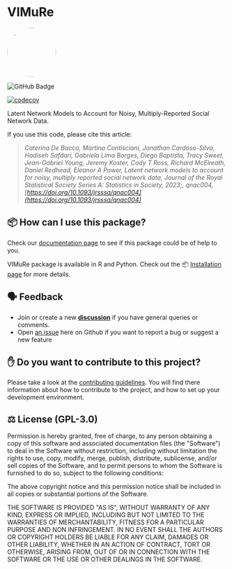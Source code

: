 # VIMuRe

<img src="https://raw.githubusercontent.com/latentnetworks/vimure/main/docs/figures/stable_diffusion_stickmen.png" style="object-fit: cover;width:8em;height:8em;border-radius: 70%;"/>


![GitHub Badge](https://github.com/latentnetworks/vimure/workflows/test/badge.svg)

[![codecov](https://codecov.io/gh/latentnetworks/vimure/branch/main/graph/badge.svg?token=NAZP90D12J)](https://codecov.io/gh/latentnetworks/vimure)

Latent Network Models to Account for Noisy, Multiply-Reported Social Network Data.


If you use this code, please cite this article:

> _Caterina De Bacco, Martina Contisciani, Jonathan Cardoso-Silva, Hadiseh Safdari, Gabriela Lima Borges, Diego Baptista, Tracy Sweet, Jean-Gabriel Young, Jeremy Koster, Cody T Ross, Richard McElreath, Daniel Redhead, Eleanor A Power, Latent network models to account for noisy, multiply reported social network data, Journal of the Royal Statistical Society Series A: Statistics in Society, 2023;, qnac004, [https://doi.org/10.1093/jrsssa/qnac004](https://doi.org/10.1093/jrsssa/qnac004)_

## 📦 How can I use this package?

Check our [documentation page](https://latentnetworks.github.io/vimure/) to see if this package could be of help to you.

VIMuRe package is available in R and Python. Check out the 📦 [Installation page](https://latentnetworks.github.io/vimure/latest/install.html) for more details. 

## 🗣️ Feedback

- Join or create a new [**discussion**](https://github.com/latentnetworks/vimure/discussions) if you have general queries or comments.
- Open [an issue](https://github.com/latentnetworks/vimure/issues/new/choose) here on Github if you want to report a bug or suggest a new feature

## ✋ Do you want to contribute to this project?

Please take a look at the [contributing guidelines](CONTRIBUTING.md). You will find there information about how to contribute to the project, and how to set up your development environment.



## ⚖️ License (GPL-3.0)

Permission is hereby granted, free of charge, to any person obtaining a copy of this software and associated documentation files (the "Software") to deal in the Software without restriction, including without limitation the rights to use, copy, modify, merge, publish, distribute, sublicense, and/or sell copies of the Software, and to permit persons to whom the Software is furnished to do so, subject to the following conditions:

The above copyright notice and this permission notice shall be included in all copies or substantial portions of the Software.

THE SOFTWARE IS PROVIDED "AS IS", WITHOUT WARRANTY OF ANY KIND, EXPRESS OR IMPLIED, INCLUDING BUT NOT LIMITED TO THE WARRANTIES OF MERCHANTABILITY, FITNESS FOR A PARTICULAR PURPOSE AND NON INFRINGEMENT. IN NO EVENT SHALL THE AUTHORS OR COPYRIGHT HOLDERS BE LIABLE FOR ANY CLAIM, DAMAGES OR OTHER LIABILITY, WHETHER IN AN ACTION OF CONTRACT, TORT OR OTHERWISE, ARISING FROM, OUT OF OR IN CONNECTION WITH THE SOFTWARE OR THE USE OR OTHER DEALINGS IN THE SOFTWARE.
